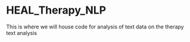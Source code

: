 # HEAL_Therapy_NLP
This is where we will house code for analysis of text data on the therapy text analysis
